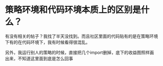 # 策略环境和代码环境本质上的区别是什么？

有没有相关的帖子？我找了半天没找到。而且社区里面的代码贴有的是在策略环境下有的在代码环境下，我有时候看得很混乱。

另外，我运行别人的策略的时候，直接把几个import删掉，底下的收益图照样画出来，不知道这里面到底是怎么回事